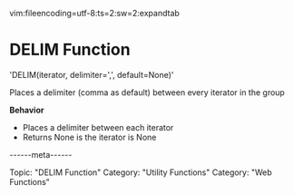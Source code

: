 vim:fileencoding=utf-8:ts=2:sw=2:expandtab

#  DELIM Function

'DELIM(iterator, delimiter=',', default=None)'

Places a delimiter (comma as default) between every iterator in the group

**Behavior**

- Places a delimiter between each iterator
- Returns None is the iterator is None

------meta------

Topic: "DELIM Function"
Category: "Utility Functions"
Category: "Web Functions"
